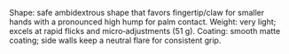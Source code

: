 Shape: safe ambidextrous shape that favors fingertip/claw for smaller hands with a pronounced high hump for palm contact.
Weight: very light; excels at rapid flicks and micro‑adjustments (51 g).
Coating: smooth matte coating; side walls keep a neutral flare for consistent grip.

